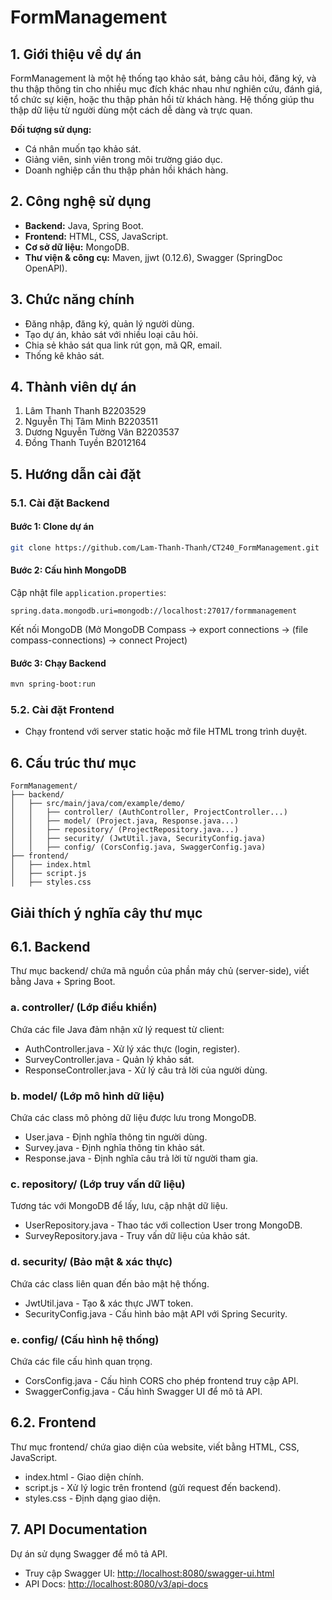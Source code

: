 # FormManagement

## 1. Giới thiệu về dự án

FormManagement là một hệ thống tạo khảo sát, bảng câu hỏi, đăng ký, và thu thập thông tin cho nhiều mục đích khác nhau như nghiên cứu, đánh giá, tổ chức sự kiện, hoặc thu thập phản hồi từ khách hàng. Hệ thống giúp thu thập dữ liệu từ người dùng một cách dễ dàng và trực quan.

**Đối tượng sử dụng:**

- Cá nhân muốn tạo khảo sát.
- Giảng viên, sinh viên trong môi trường giáo dục.
- Doanh nghiệp cần thu thập phản hồi khách hàng.

## 2. Công nghệ sử dụng

- **Backend:** Java, Spring Boot.
- **Frontend:** HTML, CSS, JavaScript.
- **Cơ sở dữ liệu:** MongoDB.
- **Thư viện & công cụ:** Maven, jjwt (0.12.6), Swagger (SpringDoc OpenAPI).

## 3. Chức năng chính

- Đăng nhập, đăng ký, quản lý người dùng.
- Tạo dự án, khảo sát với nhiều loại câu hỏi.
- Chia sẻ khảo sát qua link rút gọn, mã QR, email.
- Thống kê khảo sát.

## 4. Thành viên dự án

1. Lâm Thanh Thanh B2203529
2. Nguyễn Thị Tâm Minh B2203511
3. Dương Nguyễn Tường Vân B2203537
4. Đồng Thanh Tuyền B2012164

## 5. Hướng dẫn cài đặt

### 5.1. Cài đặt Backend

#### Bước 1: Clone dự án

```bash
git clone https://github.com/Lam-Thanh-Thanh/CT240_FormManagement.git
```

#### Bước 2: Cấu hình MongoDB

Cập nhật file `application.properties`:

```properties
spring.data.mongodb.uri=mongodb://localhost:27017/formmanagement
```
Kết nối MongoDB (Mở MongoDB Compass -> export connections -> (file compass-connections) -> connect Project)
#### Bước 3: Chạy Backend

```bash
mvn spring-boot:run
```

### 5.2. Cài đặt Frontend

- Chạy frontend với server static hoặc mở file HTML trong trình duyệt.

## 6. Cấu trúc thư mục

```
FormManagement/
├── backend/
│   ├── src/main/java/com/example/demo/
│   │   ├── controller/ (AuthController, ProjectController...)
│   │   ├── model/ (Project.java, Response.java...)
│   │   ├── repository/ (ProjectRepository.java...)
│   │   ├── security/ (JwtUtil.java, SecurityConfig.java)
│   │   ├── config/ (CorsConfig.java, SwaggerConfig.java)
├── frontend/
│   ├── index.html
│   ├── script.js
│   ├── styles.css
```
## Giải thích ý nghĩa cây thư mục
## 6.1. Backend
Thư mục backend/ chứa mã nguồn của phần máy chủ (server-side), viết bằng Java + Spring Boot.

### a. controller/ (Lớp điều khiển)
Chứa các file Java đảm nhận xử lý request từ client:
- AuthController.java - Xử lý xác thực (login, register).
- SurveyController.java - Quản lý khảo sát.
- ResponseController.java - Xử lý câu trả lời của người dùng.
### b. model/ (Lớp mô hình dữ liệu)
Chứa các class mô phỏng dữ liệu được lưu trong MongoDB.
- User.java - Định nghĩa thông tin người dùng.
- Survey.java - Định nghĩa thông tin khảo sát.
- Response.java - Định nghĩa câu trả lời từ người tham gia.
### c. repository/ (Lớp truy vấn dữ liệu)
Tương tác với MongoDB để lấy, lưu, cập nhật dữ liệu.
- UserRepository.java - Thao tác với collection User trong MongoDB.
- SurveyRepository.java - Truy vấn dữ liệu của khảo sát.
### d. security/ (Bảo mật & xác thực)
Chứa các class liên quan đến bảo mật hệ thống.
- JwtUtil.java - Tạo & xác thực JWT token.
- SecurityConfig.java - Cấu hình bảo mật API với Spring Security.
### e. config/ (Cấu hình hệ thống)
Chứa các file cấu hình quan trọng.
- CorsConfig.java - Cấu hình CORS cho phép frontend truy cập API.
- SwaggerConfig.java - Cấu hình Swagger UI để mô tả API.


## 6.2. Frontend
Thư mục frontend/ chứa giao diện của website, viết bằng HTML, CSS, JavaScript.

- index.html - Giao diện chính.
- script.js - Xử lý logic trên frontend (gửi request đến backend).
- styles.css - Định dạng giao diện.
## 7. API Documentation

Dự án sử dụng Swagger để mô tả API.

- Truy cập Swagger UI: [http://localhost:8080/swagger-ui.html](http://localhost:8080/swagger-ui.html)
- API Docs: [http://localhost:8080/v3/api-docs](http://localhost:8080/v3/api-docs)
